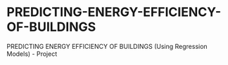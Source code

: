 # PREDICTING-ENERGY-EFFICIENCY-OF-BUILDINGS
PREDICTING ENERGY EFFICIENCY OF BUILDINGS (Using Regression Models) - Project
